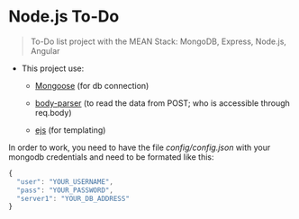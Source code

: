 # Node.js To-Do

> To-Do list project with the MEAN Stack: MongoDB, Express, Node.js, Angular

- This project use:

  - [Mongoose](https://mongoosejs.com/) (for db connection)
  
  - [body-parser](https://expressjs.com/en/resources/middleware/body-parser.html) (to read the data from POST; who is accessible through req.body)

  - [ejs](https://ejs.co) (for templating)

In order to work, you need to have the file *config/config.json* with your mongodb credentials and need to be formated like this:

```javascript
{
  "user": "YOUR_USERNAME",
  "pass": "YOUR_PASSWORD",
  "server1": "YOUR_DB_ADDRESS"
}
```
